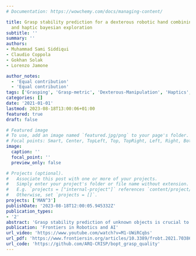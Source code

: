 ```yaml
---
# Documentation: https://wowchemy.com/docs/managing-content/

title: Grasp stability prediction for a dexterous robotic hand combining depth vision
  and haptic bayesian exploration
subtitle: ''
summary: ''
authors:
- Muhammad Sami Siddiqui
- Claudio Coppola
- Gokhan Solak
- Lorenzo Jamone

author_notes:
  - 'Equal contribution'
  - 'Equal contribution'
tags: ['Grasping', 'Grasp-metric', 'Dexterous-Manipulation', 'Haptics', 'Manipulation', 'Tactile-Sensing', 'Bayesian-Optimization']
categories: []
date: '2021-01-01'
lastmod: 2023-08-18T13:00:06+01:00
featured: true
draft: false

# Featured image
# To use, add an image named `featured.jpg/png` to your page's folder.
# Focal points: Smart, Center, TopLeft, Top, TopRight, Left, Right, BottomLeft, Bottom, BottomRight.
image:
  caption: ''
  focal_point: ''
  preview_only: false

# Projects (optional).
#   Associate this post with one or more of your projects.
#   Simply enter your project's folder or file name without extension.
#   E.g. `projects = ["internal-project"]` references `content/project/deep-learning/index.md`.
#   Otherwise, set `projects = []`.
projects: ['MAN^3']
publishDate: '2023-08-18T12:00:05.945332Z'
publication_types:
- '2'
abstract: 'Grasp stability prediction of unknown objects is crucial to enable autonomous robotic manipulation in an unstructured environment. Even if prior information about the object is available, real-time local exploration  might be necessary to mitigate object modelling inaccuracies. This paper presents an approach to predict safe grasps of unknown objects using depth vision and a dexterous robot hand equipped with tactile feedback. Our approach does not assume any prior knowledge about the objects. First, an object pose estimation is obtained from RGB-D sensing; then, the object is explored haptically to maximise a given grasp metric. We compare two probabilistic methods (i.e. standard and unscented Bayesian Optimisation) against random exploration (i.e. uniform grid search). Our experimental results demonstrate that these probabilistic methods can provide confident predictions after a limited number of exploratory observations, and that unscented Bayesian Optimisation can find safer grasps, taking into account the uncertainty in robot sensing and grasp execution.'
publication: 'Frontiers in Robotics and AI'
url_video: 'https://www.youtube.com/watch?v=M1-UWiRCqbs'
url_pdf: 'https://www.frontiersin.org/articles/10.3389/frobt.2021.703869/full'
url_code: 'https://github.com/ARQ-CRISP/bopt_grasp_quality'
---
```


